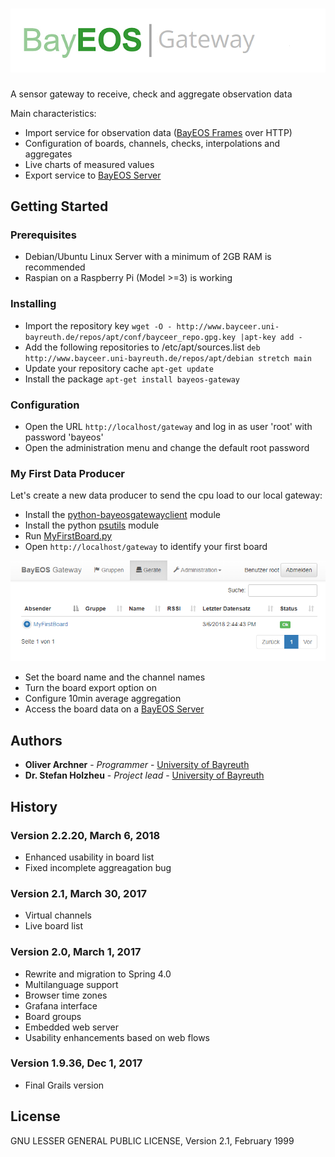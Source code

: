 ﻿# ![BayEOS Gateway](docs/gateway_logo_medium.png)
A sensor gateway to receive, check and aggregate observation data

Main characteristics:
- Import service for observation data ([BayEOS Frames](https://www.bayceer.uni-bayreuth.de/bayeos/frames) over HTTP)
- Configuration of boards, channels, checks, interpolations and aggregates
- Live charts of measured values 
- Export service to [BayEOS Server](https://github.com/BayCEER/bayeos-server)

## Getting Started
### Prerequisites
- Debian/Ubuntu Linux Server with a minimum of 2GB RAM is recommended
- Raspian on a Raspberry Pi (Model >=3) is working

### Installing
- Import the repository key `wget -O - http://www.bayceer.uni-bayreuth.de/repos/apt/conf/bayceer_repo.gpg.key |apt-key add -`
- Add the following repositories to /etc/apt/sources.list `deb http://www.bayceer.uni-bayreuth.de/repos/apt/debian stretch main`
- Update your repository cache `apt-get update`
- Install the package `apt-get install bayeos-gateway`

### Configuration
- Open the URL `http://localhost/gateway` and log in as user 'root' with password 'bayeos'
- Open the administration menu and change the default root password

### My First Data Producer
Let's create a new data producer to send the cpu load to our local gateway:
- Install the [python-bayeosgatewayclient](https://github.com/BayCEER/bayeosgatewayclient) module
- Install the python [psutils](https://pypi.python.org/pypi/psutil) module
- Run [MyFirstBoard.py](docs/MyFirstBoard.py)
- Open `http://localhost/gateway` to identify your first board

![board list](docs/MyFirstBoard.png)
- Set the board name and the channel names 
- Turn the board export option on
- Configure 10min average aggregation 
- Access the board data on a [BayEOS Server](https://github.com/BayCEER/bayeos-server) 

## Authors 
* **Oliver Archner** - *Programmer* - [University of Bayreuth](https://www.bayceer.uni-bayreuth.de)
* **Dr. Stefan Holzheu** - *Project lead* - [University of Bayreuth](https://www.bayceer.uni-bayreuth.de)

## History
### Version 2.2.20, March 6, 2018
- Enhanced usability in board list 
- Fixed incomplete aggreagation bug

### Version 2.1, March 30, 2017
- Virtual channels 
- Live board list 

### Version 2.0, March 1, 2017
- Rewrite and migration to Spring 4.0
- Multilanguage support 
- Browser time zones 
- Grafana interface 
- Board groups 
- Embedded web server
- Usability enhancements based on web flows 

### Version 1.9.36, Dec 1, 2017
- Final Grails version

## License
GNU LESSER GENERAL PUBLIC LICENSE, Version 2.1, February 1999





